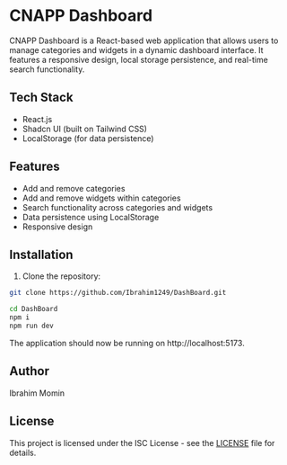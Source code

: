 # CNAPP Dashboard

CNAPP Dashboard is a React-based web application that allows users to manage categories and widgets in a dynamic dashboard interface. It features a responsive design, local storage persistence, and real-time search functionality.

## Tech Stack

- React.js
- Shadcn UI (built on Tailwind CSS)
- LocalStorage (for data persistence)

## Features

- Add and remove categories
- Add and remove widgets within categories
- Search functionality across categories and widgets
- Data persistence using LocalStorage
- Responsive design

## Installation

1. Clone the repository:

```bash
git clone https://github.com/Ibrahim1249/DashBoard.git
```

```bash
cd DashBoard
npm i
npm run dev
```
The application should now be running on http://localhost:5173.

## Author

Ibrahim Momin

## License

This project is licensed under the ISC License - see the [LICENSE](LICENSE) file for details.